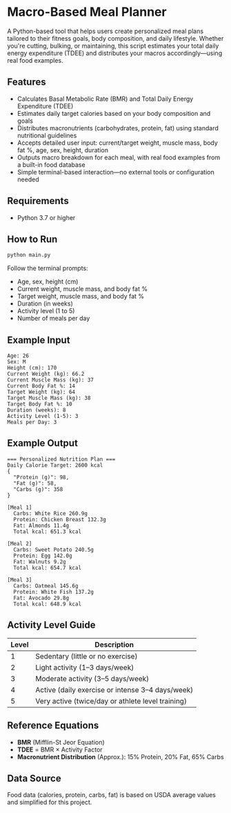 # Macro-Based Meal Planner

A Python-based tool that helps users create personalized meal plans tailored to their fitness goals, body composition, and daily lifestyle. Whether you're cutting, bulking, or maintaining, this script estimates your total daily energy expenditure (TDEE) and distributes your macros accordingly—using real food examples.

## Features
- Calculates Basal Metabolic Rate (BMR) and Total Daily Energy Expenditure (TDEE)
- Estimates daily target calories based on your body composition and goals
- Distributes macronutrients (carbohydrates, protein, fat) using standard nutritional guidelines
- Accepts detailed user input: current/target weight, muscle mass, body fat %, age, sex, height, duration
- Outputs macro breakdown for each meal, with real food examples from a built-in food database
- Simple terminal-based interaction—no external tools or configuration needed

## Requirements
- Python 3.7 or higher

## How to Run
```bash
python main.py
```
Follow the terminal prompts:
- Age, sex, height (cm)
- Current weight, muscle mass, and body fat %
- Target weight, muscle mass, and body fat %
- Duration (in weeks)
- Activity level (1 to 5)
- Number of meals per day

## Example Input
```
Age: 26
Sex: M
Height (cm): 170
Current Weight (kg): 66.2
Current Muscle Mass (kg): 37
Current Body Fat %: 14
Target Weight (kg): 64
Target Muscle Mass (kg): 38
Target Body Fat %: 10
Duration (weeks): 8
Activity Level (1-5): 3
Meals per Day: 3
```

## Example Output
```
=== Personalized Nutrition Plan ===
Daily Calorie Target: 2600 kcal
{
  "Protein (g)": 98,
  "Fat (g)": 58,
  "Carbs (g)": 358
}

[Meal 1]
  Carbs: White Rice 260.9g
  Protein: Chicken Breast 132.3g
  Fat: Almonds 11.4g
  Total kcal: 651.3 kcal

[Meal 2]
  Carbs: Sweet Potato 240.5g
  Protein: Egg 142.0g
  Fat: Walnuts 9.2g
  Total kcal: 654.7 kcal

[Meal 3]
  Carbs: Oatmeal 145.6g
  Protein: White Fish 137.2g
  Fat: Avocado 29.8g
  Total kcal: 648.9 kcal
```

## Activity Level Guide
| Level | Description                            |
|-------|----------------------------------------|
| 1     | Sedentary (little or no exercise)      |
| 2     | Light activity (1–3 days/week)         |
| 3     | Moderate activity (3–5 days/week)      |
| 4     | Active (daily exercise or intense 3–4 days/week) |
| 5     | Very active (twice/day or athlete level training) |

## Reference Equations
- **BMR** (Mifflin-St Jeor Equation)
- **TDEE** = BMR × Activity Factor
- **Macronutrient Distribution** (Approx.): 15% Protein, 20% Fat, 65% Carbs

## Data Source
Food data (calories, protein, carbs, fat) is based on USDA average values and simplified for this project.
